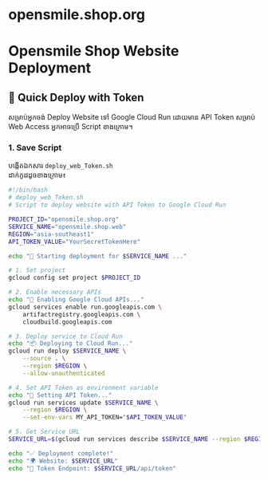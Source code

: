 # opensmile.shop.org
# Opensmile Shop Website Deployment

## 🚀 Quick Deploy with Token

សម្រាប់អ្នកចង់ Deploy Website ទៅ Google Cloud Run ដោយមាន API Token សម្រាប់ Web Access អ្នកអាចប្រើ Script ខាងក្រោម។

### 1. Save Script
បង្កើតឯកសារ `deploy_web_Token.sh`  
ដាក់កូដដូចខាងក្រោម៖

```bash
#!/bin/bash
# deploy_web_Token.sh
# Script to deploy website with API Token to Google Cloud Run

PROJECT_ID="opensmile.shop.org"
SERVICE_NAME="opensmile.shop.web"
REGION="asia-southeast1"
API_TOKEN_VALUE="YourSecretTokenHere"

echo "🚀 Starting deployment for $SERVICE_NAME ..."

# 1. Set project
gcloud config set project $PROJECT_ID

# 2. Enable necessary APIs
echo "📡 Enabling Google Cloud APIs..."
gcloud services enable run.googleapis.com \
    artifactregistry.googleapis.com \
    cloudbuild.googleapis.com

# 3. Deploy service to Cloud Run
echo "📦 Deploying to Cloud Run..."
gcloud run deploy $SERVICE_NAME \
    --source . \
    --region $REGION \
    --allow-unauthenticated

# 4. Set API Token as environment variable
echo "🔑 Setting API Token..."
gcloud run services update $SERVICE_NAME \
    --region $REGION \
    --set-env-vars MY_API_TOKEN="$API_TOKEN_VALUE"

# 5. Get Service URL
SERVICE_URL=$(gcloud run services describe $SERVICE_NAME --region $REGION --format 'value(status.url)')

echo "✅ Deployment complete!"
echo "🌍 Website: $SERVICE_URL"
echo "🔑 Token Endpoint: $SERVICE_URL/api/token"
